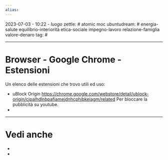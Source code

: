 ```yaml
---
alias: 
---
```

2023-07-03 - 10:22 - *luogo*
zettle: # atomic moc
ubuntudream: # energia-salute equilibrio-interiorità etica-sociale impegno-lavoro relazione-famiglia valore-denaro 
tag: #

---
# Browser - Google Chrome - Estensioni


Un elenco delle estensioni che trovo utili ed uso:
- uBlock Origin 
  https://chrome.google.com/webstore/detail/ublock-origin/cjpalhdlnbpafiamejdnhcphjbkeiagm/related
  Per bloccare la pubblicità su youtube.
- 


---
# Vedi anche
- 
- 
